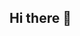 ## Hi there 👋

<!--
**WiseSyntax/WiseSyntax** is a ✨ _special_ ✨ repository because its `README.md` (this file) appears on your GitHub profile.

Here are some ideas to get you started:

- 🔭 I’m currently working on Ms Access
- 🌱 I’m currently learning VBA
- 👯 I’m looking to collaborate on ...
- 🤔 I’m looking for help with Projact
- 💬 Ask me about Any code for VBA
- 📫 How to reach me: In here
- 😄 Pronouns: ...
- ⚡ Fun fact: ...
-->
